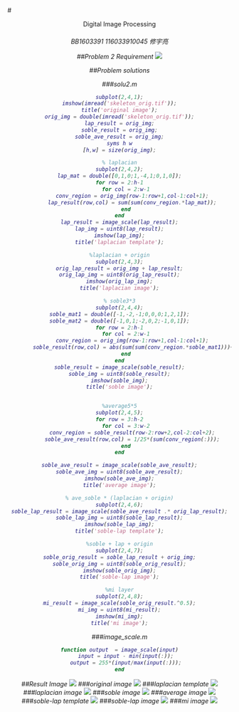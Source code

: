 #<center>Digital Image Processing</center>

<h6 align='center'>BB1603391 116033910045 修宇亮

##Problem 2 Requirement
![](http://xiublog.qiniudn.com/2016-10-01-21%3A05%3A34.jpg)

##Problem solutions

###solu2.m

```matlab
subplot(2,4,1);
imshow(imread('skeleton_orig.tif'));
title('original image');
orig_img = double(imread('skeleton_orig.tif'));
lap_result = orig_img;
soble_result = orig_img;
soble_ave_result = orig_img;
syms h w
[h,w] = size(orig_img);

% laplacian
subplot(2,4,2);
lap_mat = double([0,1,0;1,-4,1;0,1,0]);
for row = 2:h-1
    for col = 2:w-1
        conv_region = orig_img(row-1:row+1,col-1:col+1);
        lap_result(row,col) = sum(sum(conv_region.*lap_mat));
    end
end
lap_result = image_scale(lap_result);
lap_img = uint8(lap_result);
imshow(lap_img);
title('laplacian template');

%laplacian + origin
subplot(2,4,3);
orig_lap_result = orig_img + lap_result;
orig_lap_img = uint8(orig_lap_result);
imshow(orig_lap_img);
title('laplacian image');

% soble3*3
subplot(2,4,4);
soble_mat1 = double([-1,-2,-1;0,0,0;1,2,1]);
soble_mat2 = double([-1,0,1;-2,0,2;-1,0,1]);
for row = 2:h-1
    for col = 2:w-1
        conv_region = orig_img(row-1:row+1,col-1:col+1);
        soble_result(row,col) = abs(sum(sum(conv_region.*soble_mat1)))+abs(sum(sum(conv_region.*soble_mat2)));
    end
end
soble_result = image_scale(soble_result);
soble_img = uint8(soble_result);
imshow(soble_img);
title('soble image');


%average5*5
subplot(2,4,5);
for row = 3:h-2
    for col = 3:w-2
        conv_region = soble_result(row-2:row+2,col-2:col+2);
        soble_ave_result(row,col) = 1/25*(sum(conv_region(:)));
    end
end

soble_ave_result = image_scale(soble_ave_result);
soble_ave_img = uint8(soble_ave_result);
imshow(soble_ave_img);
title('average image');

% ave_soble * (laplacian + origin)
subplot(2,4,6);
soble_lap_result = image_scale(soble_ave_result .* orig_lap_result);
soble_lap_img = uint8(soble_lap_result);
imshow(soble_lap_img);
title('soble-lap template');

%soble + lap + origin
subplot(2,4,7);
soble_orig_result = soble_lap_result + orig_img;
soble_orig_img = uint8(soble_orig_result);
imshow(soble_orig_img);
title('soble-lap image');

%mi layer
subplot(2,4,8);
mi_result = image_scale(soble_orig_result.^0.5);
mi_img = uint8(mi_result);
imshow(mi_img);
title('mi image');

```
###image_scale.m
```matlab
function output  = image_scale(input)
    input = input - min(input(:));
    output = 255*(input/max(input(:)));
end
```

##Result Image
![](http://xiublog.qiniudn.com/2016-10-04-all_results.bmp)
###original image
![](http://xiublog.qiniudn.com/2016-10-04-skeleton_orig.tif)
###laplacian template
![](http://xiublog.qiniudn.com/2016-10-04-laplacian.bmp)
###laplacian image
![](http://xiublog.qiniudn.com/2016-10-04-orig%2Blaplacian.bmp)
###soble image
![](http://xiublog.qiniudn.com/2016-10-04-soble3-3.bmp)
###average image
![](http://xiublog.qiniudn.com/2016-10-04-soble%2Bave.bmp)
###soble-lap template
![](http://xiublog.qiniudn.com/2016-10-04-soble_lap.bmp)
###soble-lap image
![](http://xiublog.qiniudn.com/2016-10-04-soble_lap_orig.bmp)
###mi image
![](http://xiublog.qiniudn.com/2016-10-04-final.bmp)